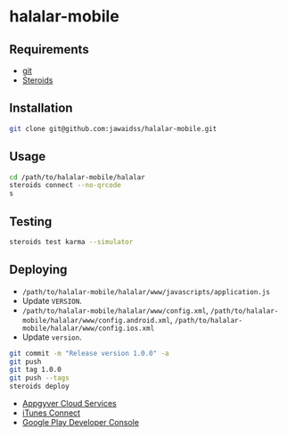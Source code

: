 # halalar-mobile

## Requirements

* [git](http://www.git-scm.com/)
* [Steroids](https://academy.appgyver.com/installwizard/)

## Installation

```bash
git clone git@github.com:jawaidss/halalar-mobile.git
```

## Usage

```bash
cd /path/to/halalar-mobile/halalar
steroids connect --no-qrcode
s
```

## Testing

```bash
steroids test karma --simulator
```

## Deploying

* `/path/to/halalar-mobile/halalar/www/javascripts/application.js`
 * Update `VERSION`.
* `/path/to/halalar-mobile/halalar/www/config.xml`, `/path/to/halalar-mobile/halalar/www/config.android.xml`, `/path/to/halalar-mobile/halalar/www/config.ios.xml`
 * Update `version`.

```bash
git commit -m "Release version 1.0.0" -a
git push
git tag 1.0.0
git push --tags
steroids deploy
```

* [Appgyver Cloud Services](https://build.appgyver.com/applications)
* [iTunes Connect](https://itunesconnect.apple.com/WebObjects/iTunesConnect.woa/ra/ng/app)
* [Google Play Developer Console](https://play.google.com/apps/publish)